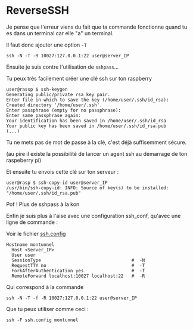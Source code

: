 # ReverseSSH

Je pense que l'erreur viens du fait que ta commande fonctionne quand tu es dans un terminal car elle "a" un terminal.

Il faut donc ajouter une option `-T`

```shell
ssh -N -T -R 10027:127.0.0.1:22 user@server_IP
```

Ensuite je suis contre l'utilisation de `sshpass`...

Tu peux très facilement créer une clé ssh sur ton raspberry

```shell
user@rassp $ ssh-keygen
Generating public/private rsa key pair.
Enter file in which to save the key (/home/user/.ssh/id_rsa): 
Created directory '/home/user/.ssh'.
Enter passphrase (empty for no passphrase): 
Enter same passphrase again: 
Your identification has been saved in /home/user/.ssh/id_rsa
Your public key has been saved in /home/user/.ssh/id_rsa.pub
(...)
```

Tu ne mets pas de mot de passe à la clé, c'est déjà suffisemment sécure.

(au pire il existe la possibilité de lancer un agent ssh au démarrage de ton raspeberry pi)

Et ensuite tu envois cette clé sur ton serveur :

```shell
user@rasp $ ssh-copy-id user@server_IP
/usr/bin/ssh-copy-id: INFO: Source of key(s) to be installed: "/home/user/.ssh/id_rsa.pub"

```

Pof ! Plus de sshpass à la kon

Enfin je suis plus à l'aise avec une configuration ssh_conf, qu'avec une ligne de commande :

Voir le fichier [ssh.config](./ssh.config)

```ssh
Hostname montunnel
  Host <Server_IP>
  User user
  SessionType                                  #  -N
  RequestTTY no                                #  -T
  ForkAfterAuthentication yes                  #  -f 
  RemoteForward localhost:10027 localhost:22   #  -R    
```

Qui correspond à la commande

```shell
ssh -N -T -f -R 10027:127.0.0.1:22 user@server_IP
```

Que tu peux utiliser comme ceci :

```shell
ssh -F ssh.config montunnel
```
